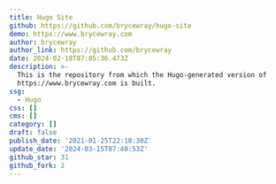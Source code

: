 ```yaml
---
title: Hugo Site
github: https://github.com/brycewray/hugo-site
demo: https://www.brycewray.com
author: brycewray
author_link: https://github.com/brycewray
date: 2024-02-18T07:05:36.473Z
description: >-
  This is the repository from which the Hugo-generated version of
  https://www.brycewray.com is built.
ssg:
  - Hugo
css: []
cms: []
category: []
draft: false
publish_date: '2021-01-25T22:18:30Z'
update_date: '2024-03-15T07:40:53Z'
github_star: 31
github_fork: 2
---
```

